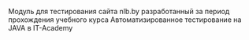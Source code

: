 Модуль для тестирования сайта nlb.by разработанный за период прохождения учебного курса Автоматизированное тестирование на JAVA в  IT-Academy
